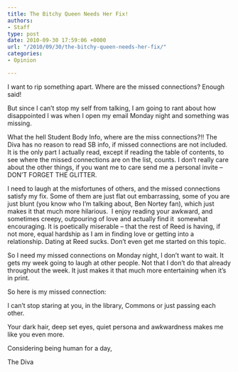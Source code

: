 ```yaml
---
title: The Bitchy Queen Needs Her Fix!
authors:
- Staff
type: post
date: 2010-09-30 17:59:06 +0000
url: "/2010/09/30/the-bitchy-queen-needs-her-fix/"
categories:
- Opinion

---
```

I want to rip something apart. Where are the missed connections? Enough said!

But since I can’t stop my self from talking, I am going to rant about how disappointed I was when I open my email Monday night and something was missing.

What the hell Student Body Info, where are the miss connections?!! The Diva has no reason to read SB info, if missed connections are not included. It is the only part I actually read, except if reading the table of contents, to see where the missed connections are on the list, counts. I don’t really care about the other things, if you want me to care send me a personal invite – DON’T FORGET THE GLITTER.

I need to laugh at the misfortunes of others, and the missed connections satisfy my fix. Some of them are just flat out embarrassing, some of you are just blunt (you know who I’m talking about, Ben Nortey fan), which just makes it that much more hilarious.  I enjoy reading your awkward, and sometimes creepy, outpouring of love and actually find it  somewhat encouraging. It is poetically miserable – that the rest of Reed is having, if not more, equal hardship as I am in finding love or getting into a relationship. Dating at Reed sucks. Don’t even get me started on this topic.

So I need my missed connections on Monday night, I don’t want to wait. It gets my week going to laugh at other people. Not that I don’t do that already throughout the week. It just makes it that much more entertaining when it’s in print.

So here is my missed connection:

I can’t stop staring at you, in the library, Commons or just passing each other.

Your dark hair, deep set eyes, quiet persona and awkwardness makes me like you even more.

Considering being human for a day,
  
The Diva